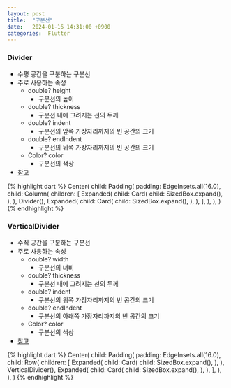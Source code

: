 ```yaml
---
layout: post
title:  "구분선"
date:   2024-01-16 14:31:00 +0900
categories:  Flutter
---
```


### Divider

- 수평 공간을 구분하는 구분선
- 주로 사용하는 속성
    - double? height
        - 구분선의 높이
    - double? thickness
        - 구분선 내에 그려지는 선의 두께
    - double? indent
        - 구분선의 앞쪽 가장자리까지의 빈 공간의 크기
    - double? endIndent
        - 구분선의 뒤쪽 가장자리까지의 빈 공간의 크기
    - Color? color
        - 구분선의 색상
- [참고](https://api.flutter.dev/flutter/material/Divider-class.html)

{% highlight dart %}
Center(
    child: Padding(
        padding: EdgeInsets.all(16.0),
        child: Column(
            children: <Widget>[
                Expanded(
                    child: Card(
                    child: SizedBox.expand(),
                    ),
                ),
                Divider(),
                Expanded(
                    child: Card(
                    child: SizedBox.expand(),
                    ),
                ),
            ],
        ),
    ),
)
{% endhighlight %}

### VerticalDivider

- 수직 공간을 구분하는 구분선
- 주로 사용하는 속성
    - double? width
        - 구분선의 너비
    - double? thickness
        - 구분선 내에 그려지는 선의 두께
    - double? indent
        - 구분선의 위쪽 가장자리까지의 빈 공간의 크기
    - double? endIndent
        - 구분선의 아래쪽 가장자리까지의 빈 공간의 크기
    - Color? color
        - 구분선의 색상
- [참고](https://api.flutter.dev/flutter/material/VerticalDivider-class.html)

{% highlight dart %}
Center(
    child: Padding(
    padding: EdgeInsets.all(16.0),
        child: Row(
            children: <Widget>[
                Expanded(
                    child: Card(
                        child: SizedBox.expand(),
                    ),
                ),
                VerticalDivider(),
                Expanded(
                    child: Card(
                        child: SizedBox.expand(),
                    ),
                ),
            ],
        ),
    ),
)
{% endhighlight %}